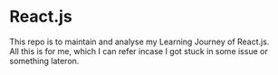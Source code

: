 # React.js
This repo is to maintain and analyse my Learning Journey of React.js.<br>
All this is for me, which I can refer incase I got stuck in some issue or something lateron.
<br>


